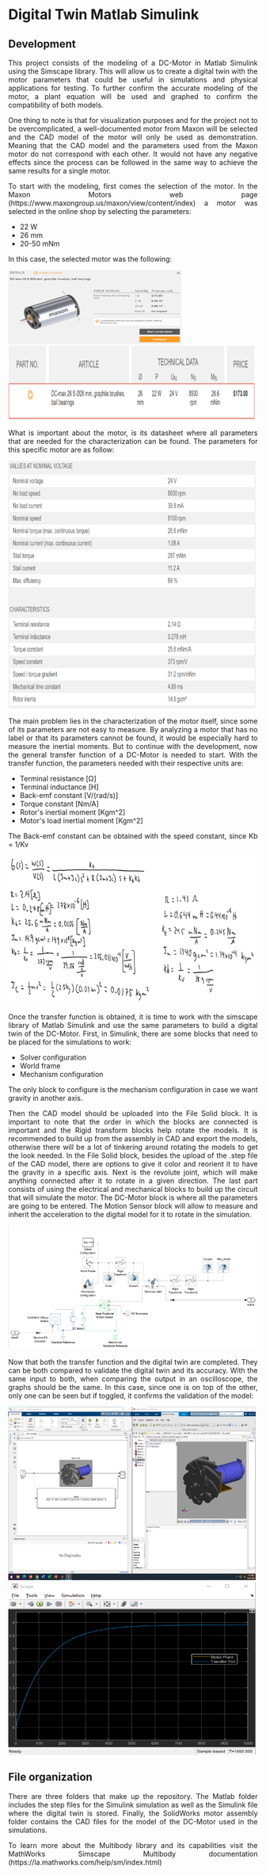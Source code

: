 # Digital Twin Matlab Simulink

## Development

<p align="justify"> This project consists of the modeling of a DC-Motor in Matlab Simulink using the Simscape library. This will allow us to create a digital twin with the motor parameters that could be useful in simulations and physical applications for testing. To further confirm the accurate modeling of the motor, a plant equation will be used and graphed to confirm the compatibility of both models. </p>

<p align="justify"> One thing to note is that for visualization purposes and for the project not to be overcomplicated, a well-documented motor from Maxon will be selected and the CAD model of the motor will only be used as demonstration. Meaning that the CAD model and the parameters used from the Maxon motor do not correspond with each other. It would not have any negative effects since the process can be followed in the same way to achieve the same results for a single motor. </p>

<p align="justify">To start with the modeling, first comes the selection of the motor. In the Maxon Motors web page (https://www.maxongroup.us/maxon/view/content/index) a motor was selected in the online shop by selecting the parameters:</p>

- 22 W 
- 26 mm
- 20-50 mNm

In this case, the selected motor was the following:

<img src="pictures/maxon.png" alt="drawing" width="350" height="150"/><img src="pictures/maxon2.png" alt="drawing" width="500" height="150"/>

<p align="justify">What is important about the motor, is its datasheet where all parameters that are needed for the characterization can be found. The parameters for this specific motor are as follow: </p>

<img src="pictures/parameters.png" alt="drawing" width="500" height="500"/>

<p align="justify">The main problem lies in the characterization of the motor itself, since some of its parameters are not easy to measure. By analyzing a motor that has no label or that its parameters cannot be found, it would be especially hard to measure the inertial moments. But to continue with the development, now the general transfer function of a DC-Motor is needed to start. With the transfer function, the parameters needed with their respective units are:</p>

- Terminal resistance [Ω]
- Terminal inductance [H]
- Back-emf constant [V/(rad/s)]
- Torque constant [Nm/A]
- Rotor's inertial moment [Kgm^2]
- Motor's load inertial moment [Kgm^2]

<p align="justify">The Back-emf constant can be obtained with the speed constant, since Kb = 1/Kv </p>

<img src="pictures/characterization.png" alt="drawing" width="500" height="300"/>

<p align="justify">Once the transfer function is obtained, it is time to work with the simscape library of Matlab Simulink and use the same parameters to build a digital twin of the DC-Motor. First, in Simulink, there are some blocks that need to be placed for the simulations to work:</p>

- Solver configuration
- World frame
- Mechanism configuration

<p align="justify">The only block to configure is the mechanism configuration in case we want gravity in another axis. </p>

<p align="justify">Then the CAD model should be uploaded into the File Solid block. It is important to note that the order in which the blocks are connected is important and the Rigid transform blocks help rotate the models. It is recommended to build up from the assembly in CAD and export the models, otherwise there will be a lot of tinkering around rotating the models to get the look needed. In the File Solid block, besides the upload of the .step file of the CAD model, there are options to give it color and reorient it to have the gravity in a specific axis. Next is the revolute joint, which will make anything connected after it to rotate in a given direction. The last part consists of using the electrical and mechanical blocks to build up the circuit that will simulate the motor. The DC-Motor block is where all the parameters are going to be entered. The Motion Sensor block will allow to measure and inherit the acceleration to the digital model for it to rotate in the simulation. </p>

<img src="pictures/plant.png" alt="drawing" width="500" height="250"/>

<p align="justify">Now that both the transfer function and the digital twin are completed. They can be both compared to validate the digital twin and its accuracy. With the same input to both, when comparing the output in an oscilloscope, the graphs should be the same. In this case, since one is on top of the other, only one can be seen but if toggled, it confirms the validation of the model:</p>


<img src="pictures/matlab1.png" alt="drawing" width="500" height="350"/><img src="pictures/graph.png" alt="drawing" width="500" height="350"/>

## File organization

<p align="justify"> There are three folders that make up the repository. The Matlab folder includes the step files for the Simulink simulation as well as the Simulink file where the digital twin is stored. Finally, the SolidWorks motor assembly folder contains the CAD files for the model of the DC-Motor used in the simulations. </p>

<p align="justify">To learn more about the Multibody library and its capabilities visit the MathWorks Simscape Multibody documentation (https://la.mathworks.com/help/sm/index.html)</p>
